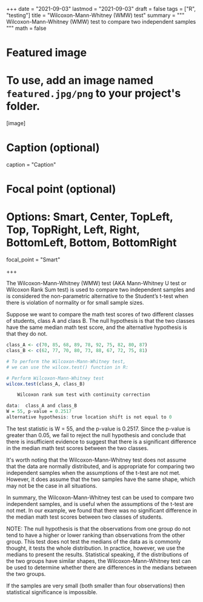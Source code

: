 +++
date = "2021-09-03"
lastmod = "2021-09-03"
draft = false
tags = ["R", "testing"]
title = "Wilcoxon-Mann-Whitney (WMW) test"
summary = """
Wilcoxon-Mann-Whitney (WMW) test to compare two independent samples 
"""
math = false

# Featured image
# To use, add an image named `featured.jpg/png` to your project's folder. 
[image]
  # Caption (optional)
  caption = "Caption"
  
  # Focal point (optional)
  # Options: Smart, Center, TopLeft, Top, TopRight, Left, Right, BottomLeft, Bottom, BottomRight
  focal_point = "Smart"

+++

The Wilcoxon-Mann-Whitney (WMW) test (AKA Mann-Whitney U test or Wilcoxon Rank Sum test) is used to compare two independent samples and is considered the non-parametric alternative to the Student’s t-test when there is violation of normality or for small sample sizes. 

Suppose we want to compare the math test scores of two different classes of students, class A and class B. 
The null hypothesis is that the two classes have the same median math test score, and the alternative hypothesis is that they do not. 

```r
class_A <- c(70, 85, 68, 89, 78, 92, 75, 82, 80, 87)
class_B <- c(62, 77, 70, 80, 73, 88, 67, 72, 75, 81)

# To perform the Wilcoxon-Mann-Whitney test, 
# we can use the wilcox.test() function in R:

# Perform Wilcoxon-Mann-Whitney test
wilcox.test(class_A, class_B)
```


```r
	Wilcoxon rank sum test with continuity correction

data:  class_A and class_B
W = 55, p-value = 0.2517
alternative hypothesis: true location shift is not equal to 0
```

The test statistic is W = 55, and the p-value is 0.2517. Since the p-value is greater than 0.05, we fail to reject the null hypothesis and conclude that there is insufficient evidence to suggest that there is a significant difference in the median math test scores between the two classes.

It's worth noting that the Wilcoxon-Mann-Whitney test does not assume that the data are normally distributed, and is appropriate for comparing two independent samples when the assumptions of the t-test are not met. However, it does assume that the two samples have the same shape, which may not be the case in all situations.

In summary, the Wilcoxon-Mann-Whitney test can be used to compare two independent samples, and is useful when the assumptions of the t-test are not met. In our example, we found that there was no significant difference in the median math test scores between two classes of students.

NOTE: The null hypothesis is that the observations from one group do not tend to have a higher or lower ranking than observations from the other group. This test does not test the medians of the data as is commonly thought, it tests the whole distribution. In practice, however, we use the medians to present the results. Statistical speaking, if the distributions of the two groups have similar shapes, the Wilcoxon-Mann-Whitney test can be used to determine whether there are differences in the medians between the two groups.

If the samples are very small (both smaller than four observations) then statistical significance is impossible.
